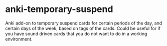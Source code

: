 # anki-temporary-suspend
Anki add-on to temporary suspend cards for certain periods of the day, and certain days of the week, based on tags of the cards. Could be useful for if you have sound driven cards that you do not want to do in a working environment.
